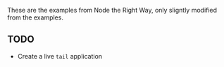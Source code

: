 These are the examples from Node the Right Way, only sligntly modified from the
examples.

## TODO

* Create a live `tail` application
